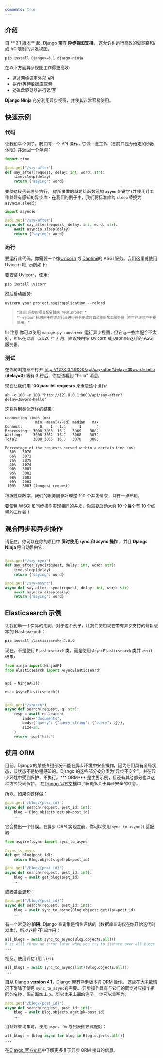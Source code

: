 ```yaml
---
comments: true
---
```

## 介绍

自 ** 3.1 版本** 起, Django 带有 **异步视图支持**。 这允许你运行高效的受网络和/或 I/O 限制的并发视图。

```
pip install Django>=3.1 django-ninja
```

在以下方面异步视图工作得更高效:
- 通过网络调用外部 API
- 执行/等待数据库查询
- 对磁盘驱动器进行读/写

**Django Ninja** 充分利用异步视图，并使其非常容易使用。

## 快速示例

### 代码

让我们举个例子。我们有一个 API 操作，它做一些工作（目前只是为给定的秒数休眠）并返回一个单词：
```python hl_lines="5"
import time

@api.get("/say-after")
def say_after(request, delay: int, word: str):
    time.sleep(delay)
    return {"saying": word}
```

要使这段代码异步执行， 你所要做的就是给函数添加 **`async`** 关键字 (并使用对工作处理有感知的异步库 - 在我们的例子中，我们将标准库的 `sleep` 替换为 `asyncio.sleep`):

```python hl_lines="1 4 5"
import asyncio

@api.get("/say-after")
async def say_after(request, delay: int, word: str):
    await asyncio.sleep(delay)
    return {"saying": word}
```

### 运行

要运行此代码，你需要一个像<a href="https://www.uvicorn.org/" target="_blank">Uvicorn</a> 或 <a href="https://github.com/django/daphne" target="_blank">Daphne</a>的 ASGI 服务。我们这里就使用 Uvicorn 吧, 示例如下:

要安装 Uvicorn，使用:

```
pip install uvicorn
```

然后启动服务:

```
uvicorn your_project.asgi:application --reload
```

> <small>
> *注意: 用你的项目包名替换 `your_project` *<br>
> *`--reload` 标志用于在你对代码进行任何更改时自动重新加载服务器（在生产环境中不要使用）*
> </small>

!!! 注意
    你可以使用 `manage.py runserver` 运行异步视图，但它与一些库配合不太好，所以在此时（2020 年 7 月）建议使用像 Uvicorn 或 Daphne 这样的 ASGI 服务器。

### 测试

在你的浏览器中打开 <a href="http://127.0.0.1:8000/api/say-after?delay=3&word=hello" target="_blank">http://127.0.0.1:8000/api/say-after?delay=3&word=hello</a> (**delay=3**)
等待 3 秒后，你应该看到 "hello" 消息。

现在让我们用 **100 parallel requests** 来淹没这个操作:

```
ab -c 100 -n 100 "http://127.0.0.1:8000/api/say-after?delay=3&word=hello"
```

这将得到类似这样的结果：

```
Connection Times (ms)
              min  mean[+/-sd] median   max
Connect:        0    1   1.1      1       4
Processing:  3008 3063  16.2   3069    3082
Waiting:     3008 3062  15.7   3068    3079
Total:       3008 3065  16.3   3070    3083

Percentage of the requests served within a certain time (ms)
  50%   3070
  66%   3072
  75%   3075
  80%   3076
  90%   3081
  95%   3082
  98%   3083
  99%   3083
 100%   3083 (longest request)
```

根据这些数字，我们的服务能够处理这 100 个并发请求，只有一点开销。

要使用 WSGI 和同步操作实现相同的并发，你需要启动大约 10 个每个有 10 个线程的工作者！

## 混合同步和异步操作

请记住，你可以在你的项目中 **同时使用 sync 和 async 操作** ，并且 **Django Ninja** 将自动路由它:

```python hl_lines="2 7"

@api.get("/say-sync")
def say_after_sync(request, delay: int, word: str):
    time.sleep(delay)
    return {"saying": word}

@api.get("/say-async")
async def say_after_async(request, delay: int, word: str):
    await asyncio.sleep(delay)
    return {"saying": word}
```

## Elasticsearch 示例

让我们举一个实际的用例。对于这个例子，让我们使用现在带有异步支持的最新版本的 Elasticsearch：
```
pip install elasticsearch>=7.8.0
```

现在，不是使用 `Elasticsearch` 类，而是使用 `AsyncElasticsearch` 类并 `await` 结果:

```python hl_lines="2 7 11 12"
from ninja import NinjaAPI
from elasticsearch import AsyncElasticsearch


api = NinjaAPI()

es = AsyncElasticsearch()


@api.get("/search")
async def search(request, q: str):
    resp = await es.search(
        index="documents", 
        body={"query": {"query_string": {"query": q}}},
        size=20,
    )
    return resp["hits"]
```

## 使用 ORM

目前，Django 的某些关键部分不能在异步环境中安全操作，因为它们具有全局状态，该状态不是协程感知的。Django 的这些部分被分类为“异步不安全”，并在异步环境中受到保护，不执行。*** ORM*** 是主要示例，但还有其他部分也以这种方式受到保护。
在<a href="https://docs.djangoproject.com/en/stable/topics/async/#async-safety" target="_blank">Django 官方文档</a>中了解更多关于异步安全的信息。

所以，如果你这样做：

```python hl_lines="3"
@api.get("/blog/{post_id}")
async def search(request, post_id: int):
    blog = Blog.objects.get(pk=post_id)
    ...
```

它会抛出一个错误。在异步 ORM 实现之前，你可以使用 `sync_to_async()` 适配器:

```python hl_lines="1 3 9"
from asgiref.sync import sync_to_async

@sync_to_async
def get_blog(post_id):
    return Blog.objects.get(pk=post_id)

@api.get("/blog/{post_id}")
async def search(request, post_id: int):
    blog = await get_blog(post_id)
    ...
```

或者甚至更短：

```python hl_lines="3"
@api.get("/blog/{post_id}")
async def search(request, post_id: int):
    blog = await sync_to_async(Blog.objects.get)(pk=post_id)
    ...
```

有一个常见的 **陷阱**: Django 查询集是惰性评估的（数据库查询仅在你开始迭代时发生），所以这将 **不** 起作用：

```python
all_blogs = await sync_to_async(Blog.objects.all)()
# it will throw an error later when you try to iterate over all_blogs
...
```

相反，使用评估 (用 `list`):

```python
all_blogs = await sync_to_async(list)(Blog.objects.all())
...
```

自从 Django **version 4.1**，Django 带有异步版本的 ORM 操作。
这些在大多数情况下消除了使用 `sync_to_async`的需要。
异步操作具有与它们的同步对应操作相同的名称，但前面加上 *a*。所以使用上面的例子，
你可以重写为:

```python hl_lines="3"
@api.get("/blog/{post_id}")
async def search(request, post_id: int):
    blog = await Blog.objects.aget(pk=post_id)
    ...
```

当处理查询集时，使用 `async for`与列表推导式配对：

```python
all_blogs = [blog async for blog in Blog.objects.all()]
...
```

在<a href="https://docs.djangoproject.com/en/4.1/releases/4.1/#asynchronous-orm-interface" target="_blank">Django 官方文档</a>中了解更多关于异步 ORM 接口的信息。
